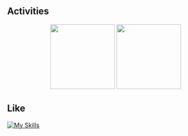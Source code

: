 ## Activities

<p align="center">
  <img height="150" src="https://github-readme-stats.vercel.app/api?username=tyofushun5&theme=github_dark&show_icons=true" />
  <img height="150" src="https://github-readme-stats.vercel.app/api/top-langs/?username=tyofushun5&layout=compact&theme=github_dark" />
</p>

## Like

[![My Skills](https://skillicons.dev/icons?i=c,cpp,python,go,matlab,ros,opencv,pytorch,docker,git,vscode,pycharm,clion,ubuntu,linux&perline=8)](https://skillicons.dev)
